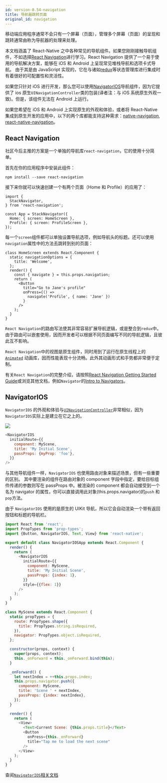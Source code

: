 ```yaml
---
id: version-0.54-navigation
title: 导航器跳转页面
original_id: navigation
---
```


移动端应用程序通常不会只有一个屏幕（页面），管理多个屏幕（页面）的呈现和跳转通常由称为导航器的处理来处理。

本文档涵盖了 React-Native 之中各种常见的导航组件。如果您刚刚接触导航组件，不如选择[React Navigation](navigation.md#react-navigation)进行学习。React Navigation 提供了一个易于使用的导航解决方案，能够在 iOS 和 Android 上呈现常见堆栈导航和选项卡式导航。 由于其是由 JavaScript 实现的，它在与诸如[redux](https://reactnavigation.org/docs/redux-integration.html)等状态管理库进行集成时有着很好的可配置性和灵活性。

如果您只针对 iOS 进行开发，那么您可以使用[NavigatorIOS](navigation.md#navigatorios)导航组件，因为它提供了 ios 原生`UINavigationController`类的包装(译者注：与 iOS 系统原生外观一致)。但是，该组件无法在 Android 上运行。

如果您希望在 iOS 和 Android 上实现原生的外观和体验，或者将 React-Native 集成到原生开发的应用中，以下的两个库都能支持这种需求：[native-navigation](http://airbnb.io/native-navigation/), [react-native-navigation](https://github.com/wix/react-native-navigation)。

## React Navigation

社区今后主推的方案是一个单独的导航库`react-navigation`，它的使用十分简单。

首先在你的应用程序中安装此组件：

```
npm install --save react-navigation
```

接下来你就可以快速创建一个有两个页面（Home 和 Profile）的应用了：

```
import {
  StackNavigator,
} from 'react-navigation';

const App = StackNavigator({
  Home: { screen: HomeScreen },
  Profile: { screen: ProfileScreen },
});
```

每一个`screen`组件都可以单独设置导航选项，例如导航头的标题。还可以使用`navigation`属性中的方法去跳转到别的页面：

```
class HomeScreen extends React.Component {
  static navigationOptions = {
    title: 'Welcome',
  };
  render() {
    const { navigate } = this.props.navigation;
    return (
      <Button
        title="Go to Jane's profile"
        onPress={() =>
          navigate('Profile', { name: 'Jane' })
        }
      />
    );
  }
}
```

`React Navigation`的路由写法使其非常容易扩展导航逻辑，或是整合到`redux`中。由于路由可以嵌套使用，因而开发者可以根据不同页面编写不同的导航逻辑，且彼此互不影响。

`React Navigation`中的视图是原生组件，同时用到了运行在原生线程上的 [`Animated`](animated.md) 动画库，因而性能表现十分流畅。此外其动画形式和手势都非常便于定制。

有关`React Navigation`的完整介绍，请按照[React Navigation Getting Started Guide](https://reactnavigation.org/docs/getting-started.html)或浏览其他文档，例如`Navigator`的[Intro to Navigators](https://expo.io/@react-navigation/NavigationPlayground)。

## NavigatorIOS

`NavigatorIOS` 的外观和体验与[`UINavigationController`](https://developer.apple.com/library/ios/documentation/UIKit/Reference/UINavigationController_Class/)非常相似，因为`NavigatorIOS`实际上是建立在它之上的。

![](images/NavigationStack-NavigatorIOS.gif)

```javascript
<NavigatorIOS
  initialRoute={{
    component: MyScene,
    title: 'My Initial Scene',
    passProps: {myProp: 'foo'},
  }}
/>
```

与其他导航组件一样，`NavigatorIOS` 也使用路由对象来描述场景，但有一些重要的区别。 其中要渲染的组件在路由对象的 component 字段中指定，要给目标组件传递的参数则写在 passProps 中。被渲染的 component 都会自动接受到一个名为 navigator 的属性，你可以直接调用此对象(this.props.navigator)的`push` 和 `pop`方法。

由于 `NavigatorIOS` 使用的是原生的 UIKit 导航，所以它会自动渲染一个带有返回按钮和标题的导航栏。

```javascript
import React from 'react';
import PropTypes from 'prop-types';
import {Button, NavigatorIOS, Text, View} from 'react-native';

export default class NavigatorIOSApp extends React.Component {
  render() {
    return (
      <NavigatorIOS
        initialRoute={{
          component: MyScene,
          title: 'My Initial Scene',
          passProps: {index: 1},
        }}
        style={{flex: 1}}
      />
    );
  }
}

class MyScene extends React.Component {
  static propTypes = {
    route: PropTypes.shape({
      title: PropTypes.string.isRequired,
    }),
    navigator: PropTypes.object.isRequired,
  };

  constructor(props, context) {
    super(props, context);
    this._onForward = this._onForward.bind(this);
  }

  _onForward() {
    let nextIndex = ++this.props.index;
    this.props.navigator.push({
      component: MyScene,
      title: 'Scene ' + nextIndex,
      passProps: {index: nextIndex},
    });
  }

  render() {
    return (
      <View>
        <Text>Current Scene: {this.props.title}</Text>
        <Button
          onPress={this._onForward}
          title="Tap me to load the next scene"
        />
      </View>
    );
  }
}
```

查阅[`NavigatorIOS`相关文档](navigatorios.md)
